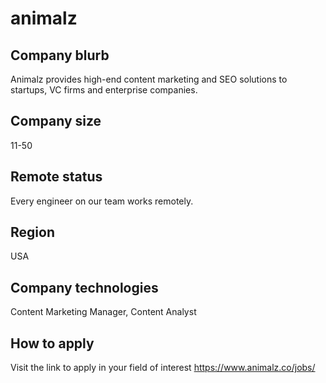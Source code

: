 # animalz

## Company blurb

Animalz provides high-end content marketing and SEO solutions to startups, VC firms and enterprise companies.

## Company size

11-50

## Remote status

Every engineer on our team works remotely.

## Region

USA

## Company technologies

Content Marketing Manager, Content Analyst

## How to apply

Visit the link to apply in your field of interest <https://www.animalz.co/jobs/>
